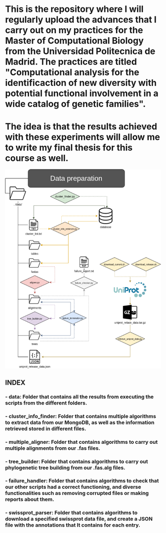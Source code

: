 
# This is the repository where I will regularly upload the advances that I carry out on my practices for the Master of Computational Biology from the Universidad Politecnica de Madrid. The practices are titled "Computational analysis for the identificaction of new diversity with potential functional involvement in a wide catalog of genetic families".
# The idea is that the results achieved with these experiments will allow me to write my final thesis for this course as well.

![Data preparation flowchart](data_preparation_flowchart.png)

## INDEX

### - data: Folder that contains all the results from executing the scripts from the different folders.
### - cluster_info_finder: Folder that contains multiple algorithms to extract data from our MongoDB, as well as the information retrieved stored in different files.
### - multiple_aligner: Folder that contains algorithms to carry out multiple alignments from our <fasta>.fas files.
### - tree_builder: Folder that contains algorithms to carry out phylogenetic tree building from our <alignment>.fas.alg files.
### - failure_handler: Folder that contains algorithms to check that our other scripts had a correct functioning, and diverse functionalities such as removing corrupted files or making reports about them.
### - swissprot_parser: Folder that contains algorithms to download a specified swissprot data file, and create a JSON file with the annotations that It contains for each entry.
